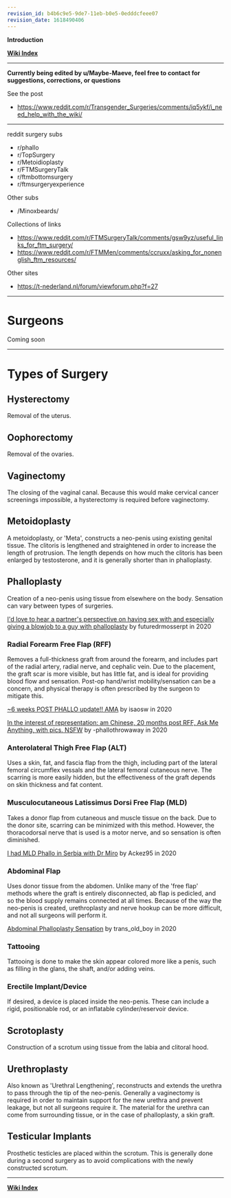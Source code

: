 ```yaml
---
revision_id: b4b6c9e5-9de7-11eb-b0e5-0edddcfeee07
revision_date: 1618490406
---
```


**Introduction**

**[Wiki Index](https://www.reddit.com/r/TransWiki/wiki/wiki_index)**
*****

**Currently being edited by u/Maybe-Maeve, feel free to contact for suggestions, corrections, or questions**

See the post 

* https://www.reddit.com/r/Transgender_Surgeries/comments/iq5ykf/i_need_help_with_the_wiki/

*****
reddit surgery subs

* r/phallo
* r/TopSurgery
* r/Metoidioplasty
* r/FTMSurgeryTalk
* r/ftmbottomsurgery
* r/ftmsurgeryexperience 

Other subs

* /Minoxbeards/

Collections of links

* https://www.reddit.com/r/FTMSurgeryTalk/comments/gsw9yz/useful_links_for_ftm_surgery/
* https://www.reddit.com/r/FTMMen/comments/ccruxx/asking_for_nonenglish_ftm_resources/

Other sites

* https://t-nederland.nl/forum/viewforum.php?f=27

*****
# Surgeons

Coming soon

*****
# Types of Surgery

## Hysterectomy

Removal of the uterus.

## Oophorectomy

Removal of the ovaries.

## Vaginectomy

The closing of the vaginal canal. Because this would make cervical cancer screenings impossible, a hysterectomy is required before vaginectomy.

## Metoidoplasty

A metoidoplasty, or 'Meta', constructs a neo-penis using existing genital tissue. The clitoris is lengthened and straightened in order to increase the length of protrusion. The length depends on how much the clitoris has been enlarged by testosterone, and it is generally shorter than in phalloplasty.

## Phalloplasty

Creation of a neo-penis using tissue from elsewhere on the body. Sensation can vary between types of surgeries.

[I'd love to hear a partner's perspective on having sex with and especially giving a blowjob to a guy with phalloplasty](https://www.reddit.com/r/phallo/comments/hpy26t/id_love_to_hear_a_partners_perspective_on_having/) by futuredrmosserpt in 2020

### Radial Forearm Free Flap (RFF)

Removes a full-thickness graft from around the forearm, and includes part of the radial artery, radial nerve, and cephalic vein. Due to the placement, the graft scar is more visible, but has little fat, and is ideal for providing blood flow and sensation. Post-op hand/wrist mobility/sensation can be a concern, and physical therapy is often prescribed by the surgeon to mitigate this.

[~6 weeks POST PHALLO update!! AMA](https://www.reddit.com/r/Transgender_Surgeries/comments/isaosw/6_weeks_post_phallo_update_ama/) by isaosw in 2020

[In the interest of representation: am Chinese, 20 months post RFF, Ask Me Anything, with pics. NSFW](https://www.reddit.com/r/phallo/comments/i77wvu/in_the_interest_of_representation_am_chinese_20/) by -phallothrowaway in 2020

### Anterolateral Thigh Free Flap (ALT)

Uses a skin, fat, and fascia flap from the thigh, including part of the lateral femoral circumflex vessals and the lateral femoral cutaneous nerve. The scarring is more easily hidden, but the effectiveness of the graft depends on skin thickness and fat content. 

### Musculocutaneous Latissimus Dorsi Free Flap (MLD)

Takes a donor flap from cutaneous and muscle tissue on the back. Due to the donor site, scarring can be minimized with this method. However, the thoracodorsal nerve that is used is a motor nerve, and so sensation is often diminished.

[I had MLD Phallo in Serbia with Dr Miro](https://www.reddit.com/r/phallo/comments/huoyuo/i_had_mld_phallo_in_serbia_with_dr_miro/) by Ackez95 in 2020

### Abdominal Flap

Uses donor tissue from the abdomen. Unlike many of the 'free flap' methods where the graft is entirely disconnected, ab flap is pedicled, and so the blood supply remains connected at all times. Because of the way the neo-penis is created, urethroplasty and nerve hookup can be more difficult, and not all surgeons will perform it.

[Abdominal Phalloplasty Sensation](https://www.reddit.com/r/Transgender_Surgeries/comments/io44tm/abdominal_phalloplasty_sensation_take_2/) by trans_old_boy in 2020

### Tattooing

Tattooing is done to make the skin appear colored more like a penis, such as filling in the glans, the shaft, and/or adding veins.

### Erectile Implant/Device

If desired, a device is placed inside the neo-penis. These can include a rigid, positionable rod, or an inflatable cylinder/reservoir device.

## Scrotoplasty

Construction of a scrotum using tissue from the labia and clitoral hood.

## Urethroplasty

Also known as 'Urethral Lengthening', reconstructs and extends the urethra to pass through the tip of the neo-penis. Generally a vaginectomy is required in order to maintain support for the new urethra and prevent leakage, but not all surgeons require it. The material for the urethra can come from surrounding tissue, or in the case of phalloplasty, a skin graft.

## Testicular Implants

Prosthetic testicles are placed within the scrotum. This is generally done during a second surgery as to avoid complications with the newly constructed scrotum.

*****
**[Wiki Index](https://www.reddit.com/r/TransWiki/wiki/index)**